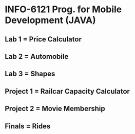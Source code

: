 # INFO-6121 Prog. for Mobile Development (JAVA)

## Lab 1 = Price Calculator
## Lab 2 = Automobile
## Lab 3 = Shapes
## Project 1 = Railcar Capacity Calculator
## Project 2 = Movie Membership
## Finals = Rides
